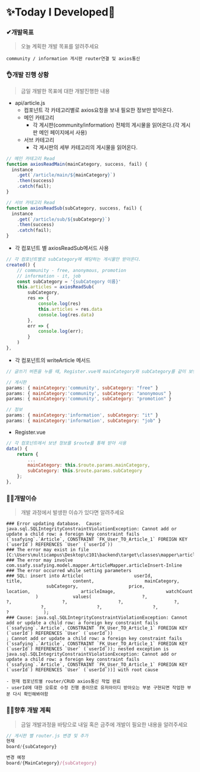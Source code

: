 # ✨Today I Developed🤞



### ✔개발목표

> 오늘 계획한 개발 목표를 알려주세요

```
community / information 게시판 router연결 및 axios통신
```



### 👌개발 진행 상황

> 금일 개발한 목표에 대한 개발진행한 내용

- api/article.js
  - 컴포넌트 각 카테고리별로 axios요청을 보내 필요한 정보만 받아온다.
  - 메인 카테고리
    - 각 게시판(community/information) 전체의 게시물을 읽어온다.(각 게시판 메인 페이지에서 사용)
  - 서브 카테고리
    - 각 게시판의 세부 카테고리의 게시물을 읽어온다.

```javascript
// 메인 카테고리 Read
function axiosReadMain(mainCategory, success, fail) {
  instance
    .get(`/article/main/${mainCategory}`)
    .then(success)
    .catch(fail);
}

// 서브 카테고리 Read
function axiosReadSub(subCategory, success, fail) {
  instance
    .get(`/article/sub/${subCategory}`)
    .then(success)
    .catch(fail);
}
```

- 각 컴포넌트 별 axiosReadSub메서드 사용

```javascript
// 각 컴포넌트별로 subCategory에 해당하는 게시물만 받아온다.
created() {
    // community - free, anonymous, promotion
    // information - it, job
    const subCategory = '{subCategory 이름}' 
    this.articles = axiosReadSub(
        subCategory,
        res => {
            console.log(res)
            this.articles = res.data
            console.log(res.data)
        },
        err => {
            console.log(err);
        }
    )
},
```



- 각 컴포넌트의 writeArticle 메서드

```javascript
// 글쓰기 버튼을 누를 때, Register.vue에 mainCategory와 subCategory를 같이 보낸다.

// 게시판
params: { mainCategory:'community', subCategory: "free" }
params: { mainCategory:'community', subCategory: "anonymous" }
params: { mainCategory:'community', subCategory: "promotion" }

// 정보
params: { mainCategory:'information', subCategory: "it" }
params: { mainCategory:'information', subCategory: "job" }
```

- Register.vue

```javascript
// 각 컴포넌트에서 보낸 정보를 $route를 통해 받아 사용
data() {
    return {
        ...
        mainCategory: this.$route.params.mainCategory,
        subCategory: this.$route.params.subCategory    
    };
},
```

### 🤷‍♂️개발이슈

> 개발 과정에서 발생한 이슈가 있다면 알려주세요

```
### Error updating database.  Cause: java.sql.SQLIntegrityConstraintViolationException: Cannot add or update a child row: a foreign key constraint fails (`ssafying`.`Article`, CONSTRAINT `FK_User_TO_Article_1` FOREIGN KEY (`userId`) REFERENCES `User` (`userId`))
### The error may exist in file [C:\Users\multicampus\Desktop\c101\backend\target\classes\mapper\article.xml]
### The error may involve com.ssafy.ssafying.model.mapper.ArticleMapper.articleInsert-Inline
### The error occurred while setting parameters
### SQL: insert into Article(                   userId,                   title,                   content,                   mainCategory,    
               subCategory,                   price,                   location,                   articleImage,                   watchCount  
           )             values(                   ?,                   ?,                   ?,                   ?,                   ?,      
             ?,                   ?,                   ?,                   ?             );
### Cause: java.sql.SQLIntegrityConstraintViolationException: Cannot add or update a child row: a foreign key constraint fails (`ssafying`.`Article`, CONSTRAINT `FK_User_TO_Article_1` FOREIGN KEY (`userId`) REFERENCES `User` (`userId`))
; Cannot add or update a child row: a foreign key constraint fails (`ssafying`.`Article`, CONSTRAINT `FK_User_TO_Article_1` FOREIGN KEY (`userId`) REFERENCES `User` (`userId`)); nested exception is java.sql.SQLIntegrityConstraintViolationException: Cannot add or update a child row: a foreign key constraint fails (`ssafying`.`Article`, CONSTRAINT `FK_User_TO_Article_1` FOREIGN KEY (`userId`) REFERENCES `User` (`userId`))] with root cause

- 현재 컴포넌트별 router/CRUD axios통신 작업 완료
- userId에 대한 오류로 수정 진행 중이므로 유저아이디 받아오는 부분 구현되면 작업한 부분 다시 확인해봐야함
```



### 🐱‍🚀향후 개발 계획

> 금일 개발과정을 바탕으로 내일 혹은 금주에 개발이 필요한 내용을 알려주세요

```javascript
// 게시판 별 router.js 변경 및 추가
현재
board/{subCategory}

변경 예정
board/{MainCategory}/{subCategory}
```

